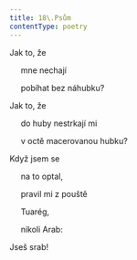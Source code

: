 ```yaml
---
title: 18\.Psům
contentType: poetry
---
```


<section>

Jak to, že

     mne nechají

     pobíhat bez náhubku?

</section>

<section>

Jak to, že

     do huby nestrkají mi

     v octě macerovanou hubku?

</section>

<section>

Když jsem se

     na to optal,

     pravil mi z pouště

     Tuarég,

     nikoli Arab:

</section>

<section>

Jseš srab!

</section>
